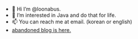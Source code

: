 - 👋 Hi I’m @loonabus.
- 👀 I’m interested in Java and do that for life.
- 📫 You can reach me at email. (korean or english)
- [abandoned blog is here.](https://velog.io/@looniverse/posts)

<!---
loonabus/loonabus is a ✨ special ✨ repository because its `README.md` (this file) appears on your GitHub profile.
You can click the Preview link to take a look at your changes.
--->
